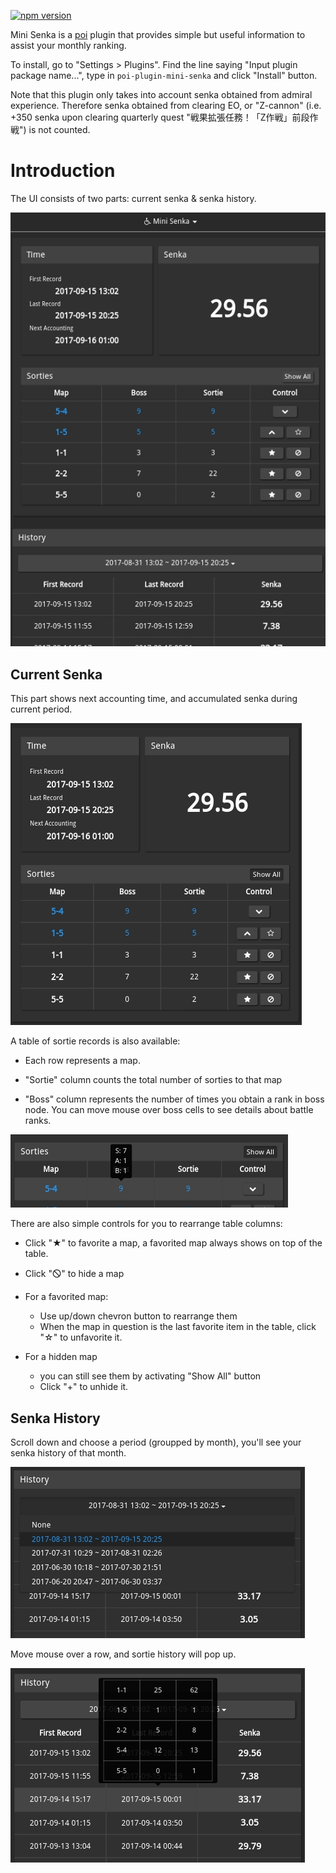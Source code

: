 [![npm version](https://badge.fury.io/js/poi-plugin-mini-senka.svg)](https://badge.fury.io/js/poi-plugin-mini-senka)

Mini Senka is a [poi](https://github.com/poooi/poi) plugin that provides
simple but useful information to assist your monthly ranking.

To install, go to "Settings > Plugins". Find the line saying "Input plugin package name...",
type in `poi-plugin-mini-senka` and click "Install" button.

Note that this plugin only takes into account senka obtained from admiral experience.
Therefore senka obtained from clearing EO, or "Z-cannon"
(i.e. +350 senka upon clearing quarterly quest "戦果拡張任務！「Z作戦」前段作戦")
is not counted.

# Introduction

The UI consists of two parts: current senka & senka history.

![overview](docs/overview.jpg)

## Current Senka

This part shows next accounting time, and accumulated senka during current period.

![current-part](docs/current-part.jpg)

A table of sortie records is also available:

- Each row represents a map.

- "Sortie" column counts the total number of sorties to that map

- "Boss" column represents the number of times you obtain a rank in boss node.
  You can move mouse over boss cells to see details about battle ranks.

![current-part-popup](docs/current-part-popup.jpg)

There are also simple controls for you to rearrange table columns:

- Click "★" to favorite a map, a favorited map always shows on top of the table.

- Click "🛇" to hide a map

- For a favorited map:

    - Use up/down chevron button to rearrange them
    - When the map in question is the last favorite item in the table, click "☆" to unfavorite it.

- For a hidden map

    - you can still see them by activating "Show All" button
    - Click "+" to unhide it.

## Senka History

Scroll down and choose a period (groupped by month), you'll see your senka history of that month.

![history-part-scroll](docs/history-part-scroll.jpg)

Move mouse over a row, and sortie history will pop up.

![history-part-popup](docs/history-part-popup.jpg)
